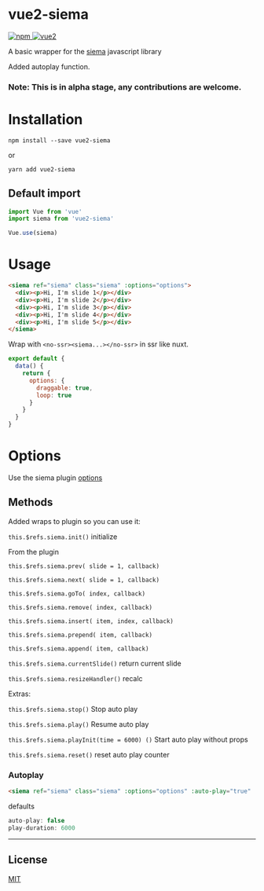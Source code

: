 # vue2-siema

[![npm](https://img.shields.io/npm/v/vue2-siema.svg)
![vue2](https://img.shields.io/badge/vue-2.x-brightgreen.svg)](https://vuejs.org/)

A basic wrapper for the [siema](https://pawelgrzybek.com/siema/) javascript library

Added autoplay function.

### Note: This is in alpha stage, any contributions are welcome.

# Installation

```
npm install --save vue2-siema
```
or
```
yarn add vue2-siema
```

## Default import

```javascript
import Vue from 'vue'
import siema from 'vue2-siema'

Vue.use(siema)
```

# Usage

```html
<siema ref="siema" class="siema" :options="options">
  <div><p>Hi, I'm slide 1</p></div>
  <div><p>Hi, I'm slide 2</p></div>
  <div><p>Hi, I'm slide 3</p></div>
  <div><p>Hi, I'm slide 4</p></div>
  <div><p>Hi, I'm slide 5</p></div>
</siema>
```
Wrap with ```<no-ssr><siema...></no-ssr>``` in ssr like nuxt.

```javascript
export default {
  data() {
    return {
      options: {
        draggable: true,
        loop: true
      }
    }
  }
}
```
# Options
Use the siema plugin [options](https://github.com/pawelgrzybek/siema#options)

## Methods
Added wraps to plugin so you can use it:

```this.$refs.siema.init()``` initialize

From the plugin

```this.$refs.siema.prev( slide = 1, callback)```

```this.$refs.siema.next( slide = 1, callback)```

```this.$refs.siema.goTo( index, callback)```

```this.$refs.siema.remove( index, callback)```

```this.$refs.siema.insert( item, index, callback)```

```this.$refs.siema.prepend( item, callback)```

```this.$refs.siema.append( item, callback)```

```this.$refs.siema.currentSlide()``` return current slide

```this.$refs.siema.resizeHandler()``` recalc

Extras:

```this.$refs.siema.stop()``` Stop auto play

```this.$refs.siema.play()``` Resume auto play

```this.$refs.siema.playInit(time = 6000) ()``` Start auto play without props

```this.$refs.siema.reset()``` reset auto play counter


### Autoplay

```html
<siema ref="siema" class="siema" :options="options" :auto-play="true" :play-duration="2000">
```

defaults
```javascript
auto-play: false
play-duration: 6000
```

---

## License

[MIT](http://opensource.org/licenses/MIT)
